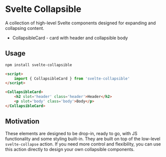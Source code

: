 
# Svelte Collapsible

A collection of high-level Svelte components designed for expanding and collapsing content. 

* CollapsibleCard - card with header and collapsible body

## Usage

```bash
npm install svelte-collapsible
```

```html
<script>
    import { CollapsibleCard } from 'svelte-collapsible'
</script>

<CollapsibleCard>
    <h2 slot='header' class='header'>Header</h2>
    <p slot='body' class='body'>Body</p>
</CollapsibleCard>
```

## Motivation

These elements are designed to be drop-in, ready to go, with JS functionality and some styling built-in.
They are built on top of the low-level `svelte-collapse` action. 
If you need more control and flexibility, you can use this action directly to design your own collapsible components.